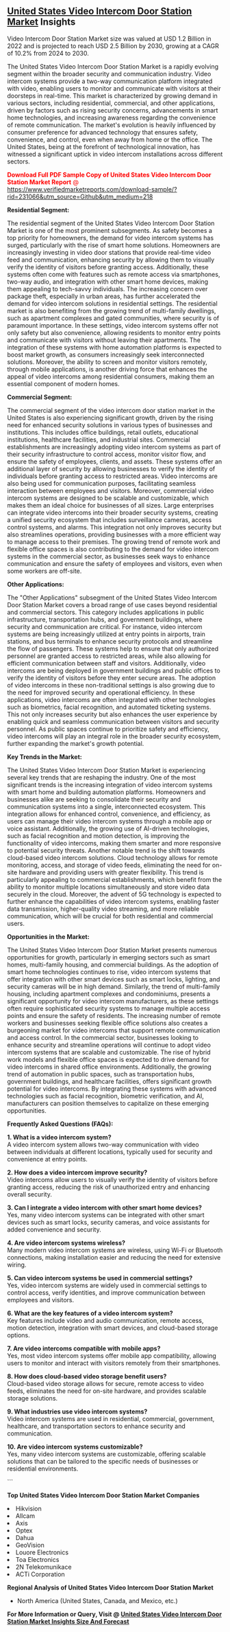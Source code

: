 <h2><a href="https://www.verifiedmarketreports.com/download-sample/?rid=231066&amp;utm_source=Github&amp;utm_medium=218" target="_blank">United States Video Intercom Door Station Market</a> Insights</h2><p>Video Intercom Door Station Market size was valued at USD 1.2 Billion in 2022 and is projected to reach USD 2.5 Billion by 2030, growing at a CAGR of 10.2% from 2024 to 2030.</p><p> <p>The United States Video Intercom Door Station Market is a rapidly evolving segment within the broader security and communication industry. Video intercom systems provide a two-way communication platform integrated with video, enabling users to monitor and communicate with visitors at their doorsteps in real-time. This market is characterized by growing demand in various sectors, including residential, commercial, and other applications, driven by factors such as rising security concerns, advancements in smart home technologies, and increasing awareness regarding the convenience of remote communication. The market's evolution is heavily influenced by consumer preference for advanced technology that ensures safety, convenience, and control, even when away from home or the office. The United States, being at the forefront of technological innovation, has witnessed a significant uptick in video intercom installations across different sectors. <p><span class=""><span style="color: #ff0000;"><strong>Download Full PDF Sample Copy of United States Video Intercom Door Station Market Report</strong> @ </span><a href="https://www.verifiedmarketreports.com/download-sample/?rid=231066&amp;utm_source=Github&amp;utm_medium=218" target="_blank">https://www.verifiedmarketreports.com/download-sample/?rid=231066&amp;utm_source=Github&amp;utm_medium=218</a></span></p></p> <p><strong>Residential Segment:</strong></p> <p>The residential segment of the United States Video Intercom Door Station Market is one of the most prominent subsegments. As safety becomes a top priority for homeowners, the demand for video intercom systems has surged, particularly with the rise of smart home solutions. Homeowners are increasingly investing in video door stations that provide real-time video feed and communication, enhancing security by allowing them to visually verify the identity of visitors before granting access. Additionally, these systems often come with features such as remote access via smartphones, two-way audio, and integration with other smart home devices, making them appealing to tech-savvy individuals. The increasing concern over package theft, especially in urban areas, has further accelerated the demand for video intercom solutions in residential settings. The residential market is also benefiting from the growing trend of multi-family dwellings, such as apartment complexes and gated communities, where security is of paramount importance. In these settings, video intercom systems offer not only safety but also convenience, allowing residents to monitor entry points and communicate with visitors without leaving their apartments. The integration of these systems with home automation platforms is expected to boost market growth, as consumers increasingly seek interconnected solutions. Moreover, the ability to screen and monitor visitors remotely, through mobile applications, is another driving force that enhances the appeal of video intercoms among residential consumers, making them an essential component of modern homes. <p><strong>Commercial Segment:</strong></p> <p>The commercial segment of the video intercom door station market in the United States is also experiencing significant growth, driven by the rising need for enhanced security solutions in various types of businesses and institutions. This includes office buildings, retail outlets, educational institutions, healthcare facilities, and industrial sites. Commercial establishments are increasingly adopting video intercom systems as part of their security infrastructure to control access, monitor visitor flow, and ensure the safety of employees, clients, and assets. These systems offer an additional layer of security by allowing businesses to verify the identity of individuals before granting access to restricted areas. Video intercoms are also being used for communication purposes, facilitating seamless interaction between employees and visitors. Moreover, commercial video intercom systems are designed to be scalable and customizable, which makes them an ideal choice for businesses of all sizes. Large enterprises can integrate video intercoms into their broader security systems, creating a unified security ecosystem that includes surveillance cameras, access control systems, and alarms. This integration not only improves security but also streamlines operations, providing businesses with a more efficient way to manage access to their premises. The growing trend of remote work and flexible office spaces is also contributing to the demand for video intercom systems in the commercial sector, as businesses seek ways to enhance communication and ensure the safety of employees and visitors, even when some workers are off-site. <p><strong>Other Applications:</strong></p> <p>The "Other Applications" subsegment of the United States Video Intercom Door Station Market covers a broad range of use cases beyond residential and commercial sectors. This category includes applications in public infrastructure, transportation hubs, and government buildings, where security and communication are critical. For instance, video intercom systems are being increasingly utilized at entry points in airports, train stations, and bus terminals to enhance security protocols and streamline the flow of passengers. These systems help to ensure that only authorized personnel are granted access to restricted areas, while also allowing for efficient communication between staff and visitors. Additionally, video intercoms are being deployed in government buildings and public offices to verify the identity of visitors before they enter secure areas. The adoption of video intercoms in these non-traditional settings is also growing due to the need for improved security and operational efficiency. In these applications, video intercoms are often integrated with other technologies such as biometrics, facial recognition, and automated ticketing systems. This not only increases security but also enhances the user experience by enabling quick and seamless communication between visitors and security personnel. As public spaces continue to prioritize safety and efficiency, video intercoms will play an integral role in the broader security ecosystem, further expanding the market's growth potential. <p><strong>Key Trends in the Market:</strong></p> <p>The United States Video Intercom Door Station Market is experiencing several key trends that are reshaping the industry. One of the most significant trends is the increasing integration of video intercom systems with smart home and building automation platforms. Homeowners and businesses alike are seeking to consolidate their security and communication systems into a single, interconnected ecosystem. This integration allows for enhanced control, convenience, and efficiency, as users can manage their video intercom systems through a mobile app or voice assistant. Additionally, the growing use of AI-driven technologies, such as facial recognition and motion detection, is improving the functionality of video intercoms, making them smarter and more responsive to potential security threats. Another notable trend is the shift towards cloud-based video intercom solutions. Cloud technology allows for remote monitoring, access, and storage of video feeds, eliminating the need for on-site hardware and providing users with greater flexibility. This trend is particularly appealing to commercial establishments, which benefit from the ability to monitor multiple locations simultaneously and store video data securely in the cloud. Moreover, the advent of 5G technology is expected to further enhance the capabilities of video intercom systems, enabling faster data transmission, higher-quality video streaming, and more reliable communication, which will be crucial for both residential and commercial users. <p><strong>Opportunities in the Market:</strong></p> <p>The United States Video Intercom Door Station Market presents numerous opportunities for growth, particularly in emerging sectors such as smart homes, multi-family housing, and commercial buildings. As the adoption of smart home technologies continues to rise, video intercom systems that offer integration with other smart devices such as smart locks, lighting, and security cameras will be in high demand. Similarly, the trend of multi-family housing, including apartment complexes and condominiums, presents a significant opportunity for video intercom manufacturers, as these settings often require sophisticated security systems to manage multiple access points and ensure the safety of residents. The increasing number of remote workers and businesses seeking flexible office solutions also creates a burgeoning market for video intercoms that support remote communication and access control. In the commercial sector, businesses looking to enhance security and streamline operations will continue to adopt video intercom systems that are scalable and customizable. The rise of hybrid work models and flexible office spaces is expected to drive demand for video intercoms in shared office environments. Additionally, the growing trend of automation in public spaces, such as transportation hubs, government buildings, and healthcare facilities, offers significant growth potential for video intercoms. By integrating these systems with advanced technologies such as facial recognition, biometric verification, and AI, manufacturers can position themselves to capitalize on these emerging opportunities. <p><strong>Frequently Asked Questions (FAQs):</strong></p> <p><strong>1. What is a video intercom system?</strong><br> A video intercom system allows two-way communication with video between individuals at different locations, typically used for security and convenience at entry points.</p> <p><strong>2. How does a video intercom improve security?</strong><br> Video intercoms allow users to visually verify the identity of visitors before granting access, reducing the risk of unauthorized entry and enhancing overall security.</p> <p><strong>3. Can I integrate a video intercom with other smart home devices?</strong><br> Yes, many video intercom systems can be integrated with other smart devices such as smart locks, security cameras, and voice assistants for added convenience and security.</p> <p><strong>4. Are video intercom systems wireless?</strong><br> Many modern video intercom systems are wireless, using Wi-Fi or Bluetooth connections, making installation easier and reducing the need for extensive wiring.</p> <p><strong>5. Can video intercom systems be used in commercial settings?</strong><br> Yes, video intercom systems are widely used in commercial settings to control access, verify identities, and improve communication between employees and visitors.</p> <p><strong>6. What are the key features of a video intercom system?</strong><br> Key features include video and audio communication, remote access, motion detection, integration with smart devices, and cloud-based storage options.</p> <p><strong>7. Are video intercoms compatible with mobile apps?</strong><br> Yes, most video intercom systems offer mobile app compatibility, allowing users to monitor and interact with visitors remotely from their smartphones.</p> <p><strong>8. How does cloud-based video storage benefit users?</strong><br> Cloud-based video storage allows for secure, remote access to video feeds, eliminates the need for on-site hardware, and provides scalable storage solutions.</p> <p><strong>9. What industries use video intercom systems?</strong><br> Video intercom systems are used in residential, commercial, government, healthcare, and transportation sectors to enhance security and communication.</p> <p><strong>10. Are video intercom systems customizable?</strong><br> Yes, many video intercom systems are customizable, offering scalable solutions that can be tailored to the specific needs of businesses or residential environments.</p> ```</p><p><strong>Top United States Video Intercom Door Station Market Companies</strong></p><div data-test-id=""><p><li>Hikvision</li><li> Allcam</li><li> Axis</li><li> Optex</li><li> Dahua</li><li> GeoVision</li><li> Louore Electronics</li><li> Toa Electronics</li><li> 2N Telekomunikace</li><li> ACTi Corporation</li></p><div><strong>Regional Analysis of&nbsp;United States Video Intercom Door Station Market</strong></div><ul><li dir="ltr"><p dir="ltr">North America&nbsp;(United States, Canada, and Mexico, etc.)</p></li></ul><p><strong>For More Information or Query, Visit @&nbsp;</strong><strong><a href="https://www.verifiedmarketreports.com/product/video-intercom-door-station-market/?utm_source=Github&amp;utm_medium=218" target="_blank">United States Video Intercom Door Station Market Insights Size And Forecast</a></strong></p></div>
